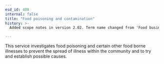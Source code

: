 ```yaml
---
esd_id: 408
internal: false
title: "Food poisoning and contamination"
history: >-
  Added scope notes in version 2.02. Term name changed from 'Food business - food safety - infectious diseases' to 'Business - food safety - infectious disease investigation' in version 3.00. Term name changed from 'Business - food safety - infectious disease investigation' to 'Business - food safety - illness and contamination' in version 3.02. Name changed to 'Food poisoning and contamination' in version 4.00.

---
```


This service investigates food poisoning and certain other food borne illnesses to prevent the spread of illness within the community and to try and establish possible causes.

